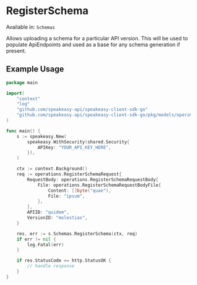 # RegisterSchema
Available in: `Schemas`

Allows uploading a schema for a particular API version.
This will be used to populate ApiEndpoints and used as a base for any schema generation if present.

## Example Usage
```go
package main

import(
	"context"
	"log"
	"github.com/speakeasy-api/speakeasy-client-sdk-go"
	"github.com/speakeasy-api/speakeasy-client-sdk-go/pkg/models/operations"
)

func main() {
    s := speakeasy.New(
        speakeasy.WithSecurity(shared.Security{
            APIKey: "YOUR_API_KEY_HERE",
        }),
    )

    ctx := context.Background()    
    req := operations.RegisterSchemaRequest{
        RequestBody: operations.RegisterSchemaRequestBody{
            File: operations.RegisterSchemaRequestBodyFile{
                Content: []byte("quae"),
                File: "ipsum",
            },
        },
        APIID: "quidem",
        VersionID: "molestias",
    }

    res, err := s.Schemas.RegisterSchema(ctx, req)
    if err != nil {
        log.Fatal(err)
    }

    if res.StatusCode == http.StatusOK {
        // handle response
    }
}
```